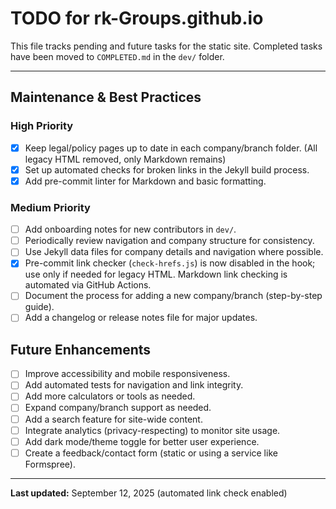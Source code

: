 
# TODO for rk-Groups.github.io

This file tracks pending and future tasks for the static site. Completed tasks have been
moved to `COMPLETED.md` in the `dev/` folder.

---

## Maintenance & Best Practices

### High Priority

- [x] Keep legal/policy pages up to date in each company/branch folder. (All legacy
      HTML removed, only Markdown remains)
- [x] Set up automated checks for broken links in the Jekyll build process.
- [x] Add pre-commit linter for Markdown and basic formatting.

### Medium Priority

- [ ] Add onboarding notes for new contributors in `dev/`.
- [ ] Periodically review navigation and company structure for consistency.
- [ ] Use Jekyll data files for company details and navigation where possible.
- [x] Pre-commit link checker (`check-hrefs.js`) is now disabled in the hook; use only if
      needed for legacy HTML. Markdown link checking is automated via GitHub Actions.
- [ ] Document the process for adding a new company/branch (step-by-step guide).
- [ ] Add a changelog or release notes file for major updates.

## Future Enhancements

- [ ] Improve accessibility and mobile responsiveness.
- [ ] Add automated tests for navigation and link integrity.
- [ ] Add more calculators or tools as needed.
- [ ] Expand company/branch support as needed.
- [ ] Add a search feature for site-wide content.
- [ ] Integrate analytics (privacy-respecting) to monitor site usage.
- [ ] Add dark mode/theme toggle for better user experience.
- [ ] Create a feedback/contact form (static or using a service like Formspree).

---

**Last updated:** September 12, 2025 (automated link check enabled)

